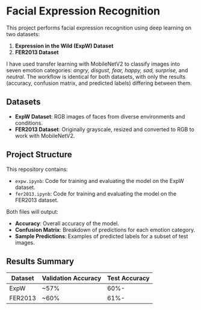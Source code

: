 # Facial Expression Recognition

This project performs facial expression recognition using deep learning on two datasets:

1. **Expression in the Wild (ExpW) Dataset**
2. **FER2013 Dataset**

I have used transfer learning with MobileNetV2 to classify images into seven emotion categories: *angry, disgust, fear, happy, sad, surprise,* and *neutral*.
The workflow is identical for both datasets, with only the results (accuracy, confusion matrix, and predicted labels) differing between them.

## Datasets

- **ExpW Dataset**: RGB images of faces from diverse environments and conditions.
- **FER2013 Dataset**: Originally grayscale, resized and converted to RGB to work with MobileNetV2.

## Project Structure

This repository contains:
- `expw.ipynb`: Code for training and evaluating the model on the ExpW dataset.
- `fer2013.ipynb`: Code for training and evaluating the model on the FER2013 dataset.


Both files will output:
- **Accuracy**: Overall accuracy of the model.
- **Confusion Matrix**: Breakdown of predictions for each emotion category.
- **Sample Predictions**: Examples of predicted labels for a subset of test images.

## Results Summary

| Dataset  | Validation Accuracy | Test Accuracy |
|----------|---------------------|---------------|
| ExpW     | ~57%               | 60%-             |
| FER2013  | ~60%               | 61%-             |
